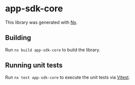 # app-sdk-core

This library was generated with [Nx](https://nx.dev).

## Building

Run `nx build app-sdk-core` to build the library.

## Running unit tests

Run `nx test app-sdk-core` to execute the unit tests via [Vitest](https://vitest.dev/).
